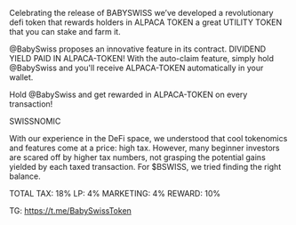 Celebrating the release of BABYSWISS we’ve developed a revolutionary defi token that rewards holders in ALPACA TOKEN a great UTILITY TOKEN that you can stake and farm it.



 
 @BabySwiss proposes an innovative feature in its contract.
 DIVIDEND YIELD PAID IN ALPACA-TOKEN! With the auto-claim feature,
 simply hold @BabySwiss and you'll receive ALPACA-TOKEN automatically in your wallet.
 
 Hold @BabySwiss and get rewarded in ALPACA-TOKEN on every transaction!


SWISSNOMIC
    
With our experience in the DeFi space, we understood that cool tokenomics and features come at a price: high tax. However, many beginner investors are scared off by higher tax     numbers, not grasping the potential gains yielded by each taxed transaction. For $BSWISS, we tried finding the right balance.
 
 TOTAL TAX: 18%
 LP: 4%
 MARKETING: 4%
 REWARD: 10%
 
 
 
 TG: https://t.me/BabySwissToken
